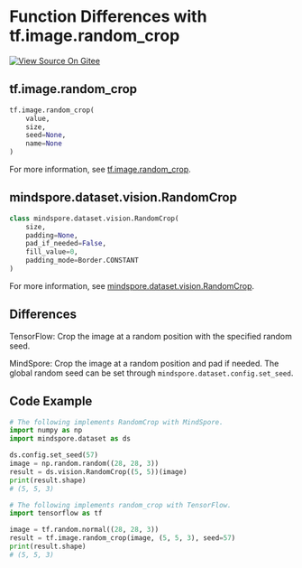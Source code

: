 # Function Differences with tf.image.random_crop

[![View Source On Gitee](https://mindspore-website.obs.cn-north-4.myhuaweicloud.com/website-images/r1.9/resource/_static/logo_source_en.png)](https://gitee.com/mindspore/docs/blob/r1.9/docs/mindspore/source_en/note/api_mapping/tensorflow_diff/random_crop.md)

## tf.image.random_crop

```python
tf.image.random_crop(
    value,
    size,
    seed=None,
    name=None
)
```

For more information, see [tf.image.random_crop](https://www.tensorflow.org/versions/r1.15/api_docs/python/tf/image/random_crop).

## mindspore.dataset.vision.RandomCrop

```python
class mindspore.dataset.vision.RandomCrop(
    size,
    padding=None,
    pad_if_needed=False,
    fill_value=0,
    padding_mode=Border.CONSTANT
)
```

For more information, see [mindspore.dataset.vision.RandomCrop](https://mindspore.cn/docs/en/r1.9/api_python/dataset_vision/mindspore.dataset.vision.RandomCrop.html#mindspore.dataset.vision.RandomCrop).

## Differences

TensorFlow: Crop the image at a random position with the specified random seed.

MindSpore: Crop the image at a random position and pad if needed. The global random seed can be set through `mindspore.dataset.config.set_seed`.

## Code Example

```python
# The following implements RandomCrop with MindSpore.
import numpy as np
import mindspore.dataset as ds

ds.config.set_seed(57)
image = np.random.random((28, 28, 3))
result = ds.vision.RandomCrop((5, 5))(image)
print(result.shape)
# (5, 5, 3)

# The following implements random_crop with TensorFlow.
import tensorflow as tf

image = tf.random.normal((28, 28, 3))
result = tf.image.random_crop(image, (5, 5, 3), seed=57)
print(result.shape)
# (5, 5, 3)
```
